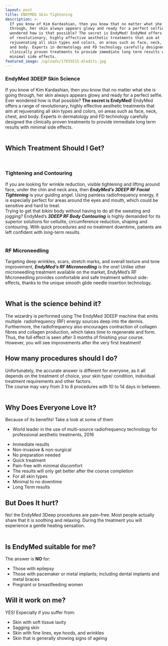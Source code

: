 ```yaml
---
layout: post
title: ENDYMED Skin Tightening
description: >-
  If you know of Kim Kardashian, then you know that no matter what she is going
  through, her skin always appears glowy and ready for a perfect selfie. Ever
  wondered how is that possible? The secret is EndyMed! EndyMed offers a range
  of revolutionary, highly effective aesthetic treatments that aim at
  rejuvenating all skin types and colors, on areas such as face, neck, chest,
  and body. Experts in dermatology and FD technology carefully designed the
  clinically proven treatments to provide immediate long term results with
  minimal side effects.
featured_image: /uploads/17935515-mledits.jpg
---
```


<div><div><div><div><div><h3>EndyMed 3DEEP Skin Science</h3><div>If you know of Kim Kardashian, then you know that no matter what she is going through, her skin always appears glowy and ready for a perfect selfie. Ever wondered how is that possible? <strong>The secret is EndyMed</strong>! EndyMed offers a range of revolutionary, highly effective aesthetic treatments that aim at rejuvenating all skin types and colors, on areas such as face, neck, chest, and body. Experts in dermatology and FD technology carefully designed the clinically proven treatments to provide immediate long term results with minimal side effects.&nbsp;</div><div>&nbsp;</div><h2>Which Treatment Should I Get?</h2><p>&nbsp;</p><h3>Tightening and Contouring</h3><div>If you are looking for wrinkle reduction, visible tightening and lifting around face, under the chin and neck area, then <strong><em>EndyMed&rsquo;s 3DEEP RF Facial Tightening</em></strong> is your guiding angel. Using painless radiofrequency energy, it is especially perfect for areas around the eyes and mouth, which could be sensitive and hard to treat.</div><div>Trying to get that bikini body without having to do all the sweating and jogging? EndyMed&rsquo;s <strong><em>3DEEP RF Body Contouring</em></strong> is highly demanded for its superior solutions for cellulite, circumference reduction, shaping and contouring. With quick procedures and no treatment downtime, patients are left confident with long-term results.</div><div>&nbsp;</div><h3>RF Microneedling</h3><div>Targeting deep wrinkles, scars, stretch marks, and overall texture and tone improvement, <strong><em>EndyMed&rsquo;s RF Microneedling</em></strong> is the one! Unlike other microneedling treatment available on the market, EndyMed&rsquo;s RF Microneedling provides comfortable and safe treatment without side-effects, thanks to the unique smooth glide needle insertion technology.&nbsp;</div><div>&nbsp;</div><h2>What is the science behind it?</h2><div>The wizardry is performed using The EndyMed 3DEEP machine that emits multiple&nbsp; radiofrequency (RF) energy sources deep into the dermis. Furthermore, the radiofrequency also encourages contraction of collagen fibres and collagen production, which takes time to regenerate and form. Thus, the full effect is seen after 3 months of finishing your course. However, you will see improvements after the very first treatment!&nbsp;</div><h2>How many procedures should I do?</h2><div>Unfortunately, the accurate answer is different for everyone, as it all depends on the treatment of choice, your skin type/ condition, individual treatment requirements and other factors.&nbsp;</div><div>The course may vary from 3 to 8 procedures with 10 to 14 days in between.&nbsp;</div><div>&nbsp;</div><h2>Why Does Everyone Love It?</h2><div>Because of its benefits! Take a look at some of them</div><ul><li><div>World leader in the use of multi-source radiofrequency technology for professional aesthetic treatments, 2016</div></li></ul><ul><li><div>Immediate results</div></li><li><div>Non-invasive &amp; non-surgical</div></li><li><div>No preparation needed</div></li><li><div>Quick treatment</div></li><li><div>Pain-free with minimal discomfort</div></li><li><div>The results will only get better after the course completion</div></li><li><div>For all skin types</div></li><li><div>Minimal to no downtime&nbsp;</div></li><li><div>Long Term results</div></li></ul><h2>But Does It hurt?</h2><div>No! the EndyMed 3Deep procedures are pain-free. Most people actually share that it is soothing and relaxing. During the treatment you will experience a gentle heating sensation.</div><div>&nbsp;</div><h2>Is EndyMed suitable for me?</h2><div>The answer is <strong>NO</strong> for:</div><ul><li><div>Those with epilepsy</div></li><li><div>Those with pacemaker or metal implants; including dental implants and metal braces</div></li><li><div>Pregnant or breastfeeding women</div></li></ul><h2>Will it work on me?</h2><div>YES! Especially if you suffer from:</div><ul><li><div>Skin with soft tissue laxity</div></li><li><div>Sagging skin</div></li><li><div>Skin with fine lines, eye hoods, and wrinkles</div></li><li><div>Skin that is generally showing signs of ageing</div><div>&nbsp;</div></li></ul></div></div></div><div>&nbsp;</div></div></div>